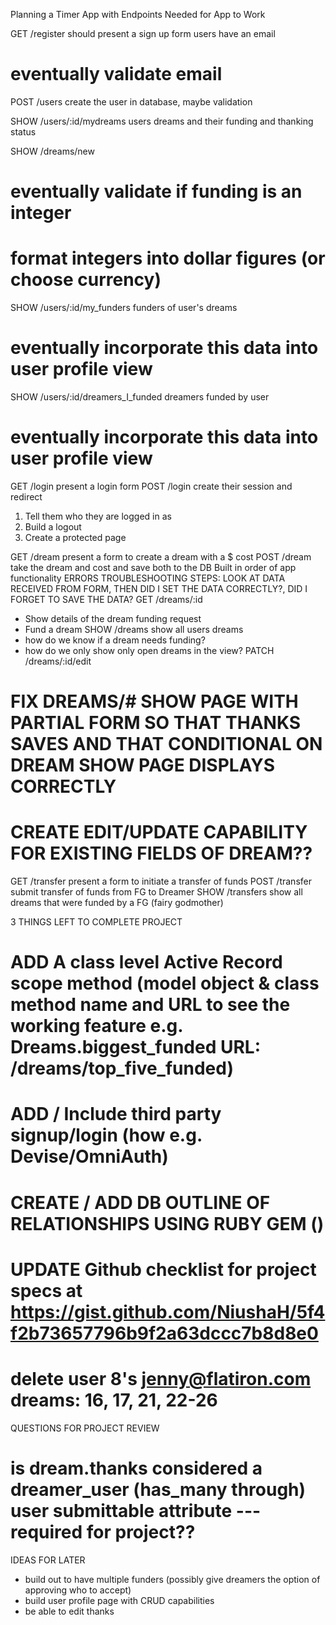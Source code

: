 Planning a Timer App with Endpoints Needed for App to Work

GET /register
  should present a sign up form
  users have an email
  # eventually validate email

POST /users
  create the user in database, maybe validation

SHOW /users/:id/mydreams
  users dreams and their funding and thanking status

SHOW /dreams/new
  # eventually validate if funding is an integer
  # format integers into dollar figures (or choose currency)


SHOW /users/:id/my_funders
  funders of user's dreams
  # eventually incorporate this data into user profile view

SHOW /users/:id/dreamers_I_funded
  dreamers funded by user
  # eventually incorporate this data into user profile view

GET /login
  present a login form
POST /login
  create their session and redirect
  1. Tell them who they are logged in as
  2. Build a logout
  3. Create a protected page

GET /dream
  present a form to create a dream with a $ cost
POST /dream
  take the dream and cost and save both to the DB
  Built in order of app functionality
  ERRORS TROUBLESHOOTING STEPS: LOOK AT DATA RECEIVED FROM FORM, THEN DID I SET THE DATA CORRECTLY?, DID I FORGET TO SAVE THE DATA? 
GET /dreams/:id
  - Show details of the dream funding request
  - Fund a dream
SHOW /dreams
  show all users dreams
  - how do we know if a dream needs funding?
  - how do we only show only open dreams in the view?
PATCH /dreams/:id/edit
#  FIX DREAMS/# SHOW PAGE WITH PARTIAL FORM SO THAT THANKS SAVES AND THAT CONDITIONAL ON DREAM SHOW PAGE DISPLAYS CORRECTLY
#  CREATE EDIT/UPDATE CAPABILITY FOR EXISTING FIELDS OF DREAM??

GET /transfer
  present a form to initiate a transfer of funds
POST /transfer     
  submit transfer of funds from FG to Dreamer
SHOW /transfers
  show all dreams that were funded by a FG (fairy godmother)



3 THINGS LEFT TO COMPLETE PROJECT
  # ADD A class level Active Record scope method (model object & class method name and URL to see the working feature e.g. Dreams.biggest_funded URL: /dreams/top_five_funded)
    
  # ADD / Include third party signup/login (how e.g. Devise/OmniAuth)

  # CREATE / ADD DB OUTLINE OF RELATIONSHIPS USING RUBY GEM ()

  # UPDATE Github checklist for project specs at https://gist.github.com/NiushaH/5f4f2b73657796b9f2a63dccc7b8d8e0

  # delete user 8's jenny@flatiron.com dreams: 16, 17, 21, 22-26


QUESTIONS FOR PROJECT REVIEW
  # is dream.thanks considered a dreamer_user (has_many through) user submittable attribute --- required for project??



IDEAS FOR LATER
  *  build out to have multiple funders (possibly give dreamers the option of approving who to accept)
  *  build user profile page with CRUD capabilities
  *  be able to edit thanks

